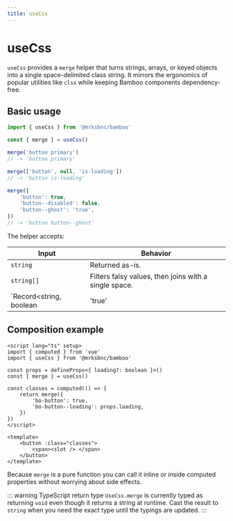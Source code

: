 ```yaml
---
title: useCss
---
```


# useCss

`useCss` provides a `merge` helper that turns strings, arrays, or keyed objects into a single space-delimited class string. It mirrors the ergonomics of popular utilities like `clsx` while keeping Bamboo components dependency-free.

## Basic usage

```ts
import { useCss } from '@mrksbnc/bamboo'

const { merge } = useCss()

merge('button primary')
// -> 'button primary'

merge(['button', null, 'is-loading'])
// -> 'button is-loading'

merge({
	'button': true,
	'button--disabled': false,
	'button--ghost': 'true',
})
// -> 'button button--ghost'
```

The helper accepts:

| Input | Behavior |
| ----- | --------- |
| `string` | Returned as-is. |
| `string[]` | Filters falsy values, then joins with a single space. |
| `Record<string, boolean | 'true' | 'false'>` | Keeps keys with truthy values, ignoring falsy entries. |

## Composition example

```vue
<script lang="ts" setup>
import { computed } from 'vue'
import { useCss } from '@mrksbnc/bamboo'

const props = defineProps<{ loading?: boolean }>()
const { merge } = useCss()

const classes = computed(() => {
	return merge({
		'bo-button': true,
		'bo-button--loading': props.loading,
	})
})
</script>

<template>
	<button :class="classes">
		<span><slot /> </span>
	</button>
</template>
```

Because `merge` is a pure function you can call it inline or inside computed properties without worrying about side effects.

::: warning TypeScript return type
`UseCss.merge` is currently typed as returning `void` even though it returns a string at runtime. Cast the result to `string` when you need the exact type until the typings are updated.
:::

